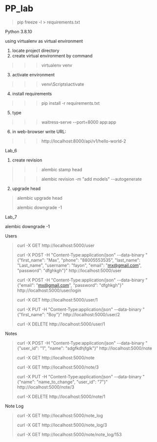 # PP_lab

> pip freeze -l > requirements.txt


Python 3.8.10

using virtualenv as virtual environment


1. locate project directory
2. create virtual environment by command
>>> virtualenv venv
3. activate environment
>>> venv\Scripts\activate
4. install requirements
>>> pip install -r requirements.txt
5. type
>>> waitress-serve --port=8000 app:app
6. in web-browser write URL:
>>> http://localhost:8000/api/v1/hello-world-2

Lab_6

1. create revision
>>> alembic stamp head
>
>>> alembic revision -m "add models" --autogenerate
2. upgrade head
> alembic upgrade head
>
> alembic downgrade -1

Lab_7

alembic downgrade -1

Users

> curl -X GET http://localhost:5000/user
>
> curl -X POST -H "Content-Type:application/json" --data-binary "{\"first_name\": \"Max\", \"phone\": \"88005553535\", \"last_name\": \"Last_name\", \"username\": \"fayon\", \"email\": \"mx@gmail.com\", \"password\": \"dfghkgh\"}" http://localhost:5000/user
> 
> curl -X POST -H "Content-Type:application/json" --data-binary "{\"email\": \"mx@gmail.com\", \"password\": \"dfghkgh\"}" http://localhost:5000/user/login
> 
> curl -X GET http://localhost:5000/user/1
>
> curl -X PUT -H "Content-Type:application/json" --data-binary "{\"first_name\": \"Boy\"}" http://localhost:5000/user/2
> 
> curl -X DELETE http://localhost:5000/user/1

Notes

> curl -X POST -H "Content-Type:application/json" --data-binary "{\"user_id\": \"1\", \"name\": \"sdgfkdhjfglk\"}" http://localhost:5000/note
> 
> curl -X GET http://localhost:5000/note
> 
> curl -X GET http://localhost:5000/note/3
> 
> curl -X PUT -H "Content-Type:application/json" --data-binary "{\"name\": \"name_to_change\", \"user_id\": \"7\"}" http://localhost:5000/note/3
> 
> curl -X DELETE http://localhost:5000/note/1




Note Log


> 
> curl -X GET http://localhost:5000/note_log
> 
> curl -X GET http://localhost:5000/note_log/3
> 
> curl -X GET http://localhost:5000/note/note_log/153
